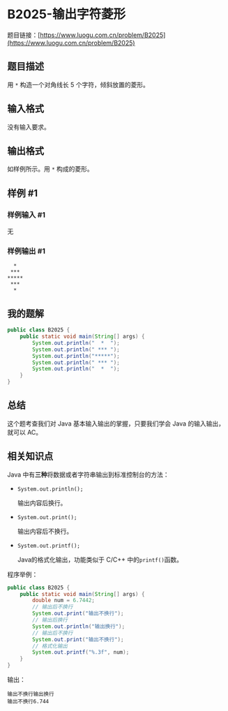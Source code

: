 # B2025-输出字符菱形

题目链接：[https://www.luogu.com.cn/problem/B2025](https://www.luogu.com.cn/problem/B2025)

## 题目描述

用 `*` 构造一个对角线长 $5$ 个字符，倾斜放置的菱形。

## 输入格式

没有输入要求。

## 输出格式

如样例所示。用 `*` 构成的菱形。

## 样例 #1

### 样例输入 #1

无

### 样例输出 #1

```
  *
 ***
*****
 ***
  *
```

## 我的题解

```java
public class B2025 {
    public static void main(String[] args) {
        System.out.println("  *  ");
        System.out.println(" *** ");
        System.out.println("*****");
        System.out.println(" *** ");
        System.out.println("  *  ");
    }
}
```

## 总结

这个题考查我们对 Java 基本输入输出的掌握，只要我们学会 Java 的输入输出，就可以 AC。

## 相关知识点

Java 中有**三种**将数据或者字符串输出到标准控制台的方法：

- `System.out.println();`
  
  输出内容后换行。
  
- `System.out.print();`
  
  输出内容后不换行。
  
- `System.out.printf();`
  
  Java的格式化输出，功能类似于 C/C++ 中的`printf()`函数。
  

程序举例：

```java
public class B2025 {
    public static void main(String[] args) {
        double num = 6.7442;
        // 输出后不换行
        System.out.print("输出不换行");
        // 输出后换行
        System.out.println("输出换行");
        // 输出后不换行
        System.out.print("输出不换行");
        // 格式化输出
        System.out.printf("%.3f", num);
    }
}
```

输出：

```
输出不换行输出换行
输出不换行6.744
```